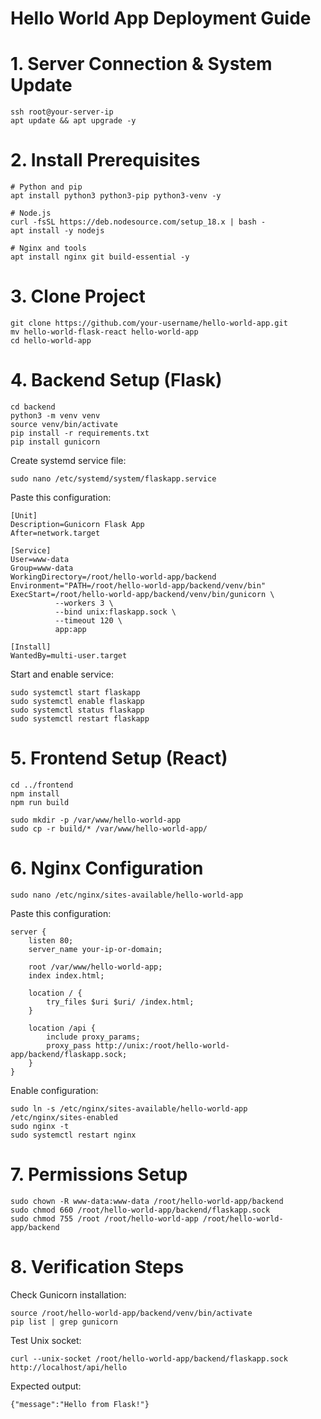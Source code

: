 # Hello World App Deployment Guide

# 1. Server Connection & System Update

```
ssh root@your-server-ip
apt update && apt upgrade -y
```

# 2. Install Prerequisites

```
# Python and pip
apt install python3 python3-pip python3-venv -y

# Node.js 
curl -fsSL https://deb.nodesource.com/setup_18.x | bash -
apt install -y nodejs 

# Nginx and tools
apt install nginx git build-essential -y
```

# 3. Clone Project

```
git clone https://github.com/your-username/hello-world-app.git
mv hello-world-flask-react hello-world-app
cd hello-world-app
```

# 4. Backend Setup (Flask)

```
cd backend
python3 -m venv venv
source venv/bin/activate
pip install -r requirements.txt
pip install gunicorn
```

Create systemd service file:

```
sudo nano /etc/systemd/system/flaskapp.service
```

Paste this configuration:

```
[Unit]
Description=Gunicorn Flask App
After=network.target

[Service]
User=www-data
Group=www-data
WorkingDirectory=/root/hello-world-app/backend
Environment="PATH=/root/hello-world-app/backend/venv/bin"
ExecStart=/root/hello-world-app/backend/venv/bin/gunicorn \
          --workers 3 \
          --bind unix:flaskapp.sock \
          --timeout 120 \
          app:app

[Install]
WantedBy=multi-user.target
```

Start and enable service:

```
sudo systemctl start flaskapp
sudo systemctl enable flaskapp
sudo systemctl status flaskapp
sudo systemctl restart flaskapp
```

# 5. Frontend Setup (React)

```
cd ../frontend
npm install
npm run build

sudo mkdir -p /var/www/hello-world-app
sudo cp -r build/* /var/www/hello-world-app/
```

# 6. Nginx Configuration

```
sudo nano /etc/nginx/sites-available/hello-world-app
```

Paste this configuration:

```
server {
    listen 80;
    server_name your-ip-or-domain;

    root /var/www/hello-world-app;
    index index.html;

    location / {
        try_files $uri $uri/ /index.html;
    }

    location /api {
        include proxy_params;
        proxy_pass http://unix:/root/hello-world-app/backend/flaskapp.sock;
    }
}
```

Enable configuration:

```
sudo ln -s /etc/nginx/sites-available/hello-world-app /etc/nginx/sites-enabled
sudo nginx -t
sudo systemctl restart nginx
```

# 7. Permissions Setup

```
sudo chown -R www-data:www-data /root/hello-world-app/backend
sudo chmod 660 /root/hello-world-app/backend/flaskapp.sock
sudo chmod 755 /root /root/hello-world-app /root/hello-world-app/backend
```

# 8. Verification Steps

Check Gunicorn installation:

```
source /root/hello-world-app/backend/venv/bin/activate
pip list | grep gunicorn
```

Test Unix socket:

```
curl --unix-socket /root/hello-world-app/backend/flaskapp.sock http://localhost/api/hello
```

Expected output: 

```
{"message":"Hello from Flask!"}
```
















